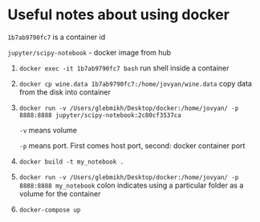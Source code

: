 # Useful notes about using docker

`1b7ab9790fc7` is a container id

`jupyter/scipy-notebook` - docker image from hub

1. `docker exec -it 1b7ab9790fc7 bash` run shell inside a container

2. `docker cp wine.data 1b7ab9790fc7:/home/jovyan/wine.data` copy data from the disk into container

3. `docker run -v /Users/glebmikh/Desktop/docker:/home/jovyan/ -p 8888:8888 jupyter/scipy-notebook:2c80cf3537ca`

   `-v` means volume

   `-p` means port. First comes host port, second: docker container port

4. `docker build -t my_notebook .`

5. `docker run -v /Users/glebmikh/Desktop/docker:/home/jovyan/ -p 8888:8888 my_notebook`
 colon indicates using a particular folder as a volume for the container

6. `docker-compose up`

